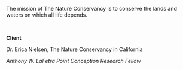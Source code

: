 The mission of The Nature Conservancy is to conserve the lands and waters on which all life depends.

<br>

**Client**

Dr. Erica Nielsen, The Nature Conservancy in California 

*Anthony W. LaFetra Point Conception Research Fellow*